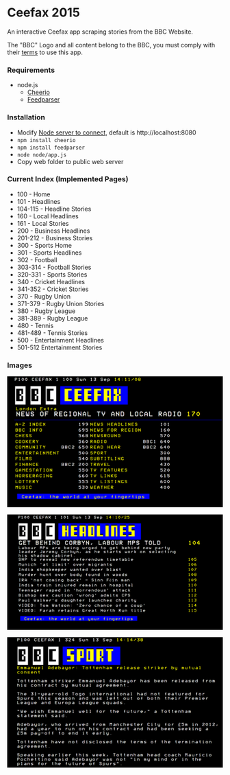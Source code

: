 # Ceefax 2015
An interactive Ceefax app scraping stories from the BBC Website.

The "BBC" Logo and all content belong to the BBC, you must comply with their [terms](http://www.bbc.co.uk/terms/personal.shtml) to use this app.

### Requirements
* node.js
  * [Cheerio](https://github.com/cheeriojs/cheerio)
  * [Feedparser](https://github.com/danmactough/node-feedparser)

### Installation
* Modify [Node server to connect](clock.js#L163), default is http://localhost:8080
* ``` npm install cheerio ```
* ```npm install feedparser```
* ```node node/app.js```
* Copy web folder to public web server

### Current Index (Implemented Pages)
* 100 - Home
* 101 - Headlines
* 104-115 - Headline Stories
* 160 - Local Headlines
* 161 - Local Stories
* 200 - Business Headlines
* 201-212 - Business Stories
* 300 - Sports Home
* 301 - Sports Headlines
* 302 - Football
* 303-314 - Football Stories
* 320-331 - Sports Stories
* 340 - Cricket Headlines
* 341-352 - Cricket Stories
* 370 - Rugby Union
* 371-379 - Rugby Union Stories
* 380 - Rugby League
* 381-389 - Rugby League
* 480 - Tennis
* 481-489 - Tennis Stories
* 500 - Entertainment Headlines
* 501-512 Entertainment Stories

### Images
![home](img/home.png "")

![headlines](img/headlines.png "")

![sport](img/sport.png "")
